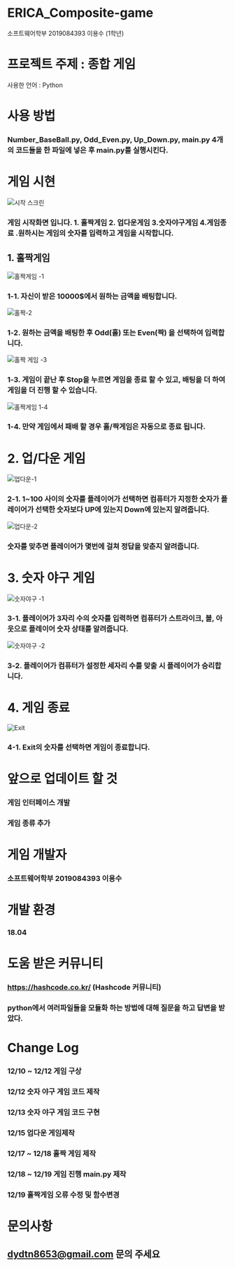 # ERICA_Composite-game
소프트웨어학부 2019084393 이용수 (1학년)

# 프로젝트 주제 : 종합 게임

사용한 언어 : Python

# 사용 방법

### Number_BaseBall.py, Odd_Even.py, Up_Down.py, main.py 4개의 코드들을 한 파일에 넣은 후 main.py를 실행시킨다.

# 게임 시현
![시작 스크린](https://user-images.githubusercontent.com/55014664/71159366-d9037300-2288-11ea-93d1-cb074932aaaa.PNG)


### 게임 시작화면 입니다. 1. 홀짝게임 2. 업다운게임 3.숫자야구게임 4.게임종료 .원하시는 게임의 숫자를 입력하고 게임을 시작합니다.


## 1. 홀짝게임 


![홀짝게임 -1](https://user-images.githubusercontent.com/55014664/71159499-17009700-2289-11ea-9eeb-942cb1aa8550.PNG)


### 1-1. 자신이 받은 10000$에서 원하는 금액을 배팅합니다.


![홀짝-2](https://user-images.githubusercontent.com/55014664/71159501-1831c400-2289-11ea-807e-85258a47e974.PNG)


### 1-2. 원하는 금액을 배팅한 후 Odd(홀) 또는 Even(짝) 을 선택하여 입력합니다.

![홀짝 게임 -3](https://user-images.githubusercontent.com/55014664/71159503-1962f100-2289-11ea-86c0-f97bb2b88cb7.PNG)


### 1-3. 게임이 끝난 후 Stop을 누르면 게임을 종료 할 수 있고, 배팅을 더 하여 게임을 더 진행 할 수 있습니다.


![홀짝게임 1-4](https://user-images.githubusercontent.com/55014664/71165077-91361900-2293-11ea-9f32-8629f6ca73a9.PNG)


### 1-4. 만약 게임에서 패배 할 경우 홀/짝게임은 자동으로 종료 됩니다.


# 2. 업/다운 게임


![업다운-1](https://user-images.githubusercontent.com/55014664/71159510-1c5de180-2289-11ea-90e4-a6089989f09a.PNG)


### 2-1. 1~100 사이의 숫자를 플레이어가 선택하면 컴퓨터가 지정한 숫자가 플레이어가 선택한 숫자보다 UP에 있는지 Down에 있는지 알려줍니다.

![업다운-2](https://user-images.githubusercontent.com/55014664/71159518-1ec03b80-2289-11ea-860e-d82b416bf5aa.PNG)


### 숫자를 맞추면 플레이어가 몇번에 걸쳐 정답을 맞춘지 알려줍니다.

# 3. 숫자 야구 게임

![숫자야구 -1](https://user-images.githubusercontent.com/55014664/71159522-21229580-2289-11ea-8763-3c013dcfb553.PNG)


### 3-1. 플레이어가 3자리 수의 숫자를 입력하면 컴퓨터가 스트라이크, 볼, 아웃으로 플레이어 숫자 상태를 알려줍니다.


![숫자야구 -2](https://user-images.githubusercontent.com/55014664/71159539-267fe000-2289-11ea-9487-b34ef464ab67.PNG)


### 3-2. 플레이어가 컴퓨터가 설정한 세자리 수를 맞출 시 플레이어가 승리합니다.


# 4. 게임 종료


![Exit](https://user-images.githubusercontent.com/55014664/71159547-28e23a00-2289-11ea-8521-1e0c0d1526df.PNG)


### 4-1. Exit의 숫자를 선택하면 게임이 종료합니다.

# 앞으로 업데이트 할 것

### 게임 인터페이스 개발

### 게임 종류 추가

# 게임 개발자

### 소프트웨어학부 2019084393 이용수

# 개발 환경

### 18.04

# 도움 받은 커뮤니티

### https://hashcode.co.kr/  (Hashcode 커뮤니티)

### python에서 여러파일들을 모듈화 하는 방법에 대해 질문을 하고 답변을 받았다.

# Change Log

### 12/10 ~ 12/12 게임 구상

### 12/12 숫자 야구 게임 코드 제작

### 12/13 숫자 야구 게임 코드 구현

### 12/15 업다운 게임제작

### 12/17 ~ 12/18 홀짝 게임 제작

### 12/18 ~ 12/19 게임 진행 main.py 제작

### 12/19 홀짝게임 오류 수정 및 함수변경

# 문의사항

## dydtn8653@gmail.com  문의 주세요
